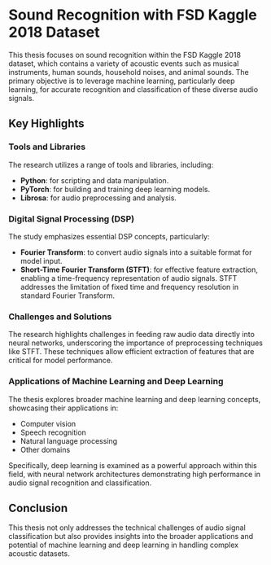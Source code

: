 # Sound Recognition with FSD Kaggle 2018 Dataset

This thesis focuses on sound recognition within the FSD Kaggle 2018 dataset, which contains a variety of acoustic events such as musical instruments, human sounds, household noises, and animal sounds. The primary objective is to leverage machine learning, particularly deep learning, for accurate recognition and classification of these diverse audio signals.

## Key Highlights

### Tools and Libraries

The research utilizes a range of tools and libraries, including:

- **Python**: for scripting and data manipulation.
- **PyTorch**: for building and training deep learning models.
- **Librosa**: for audio preprocessing and analysis.

### Digital Signal Processing (DSP)

The study emphasizes essential DSP concepts, particularly:

- **Fourier Transform**: to convert audio signals into a suitable format for model input.
- **Short-Time Fourier Transform (STFT)**: for effective feature extraction, enabling a time-frequency representation of audio signals. STFT addresses the limitation of fixed time and frequency resolution in standard Fourier Transform.

### Challenges and Solutions

The research highlights challenges in feeding raw audio data directly into neural networks, underscoring the importance of preprocessing techniques like STFT. These techniques allow efficient extraction of features that are critical for model performance.

### Applications of Machine Learning and Deep Learning

The thesis explores broader machine learning and deep learning concepts, showcasing their applications in:

- Computer vision
- Speech recognition
- Natural language processing
- Other domains

Specifically, deep learning is examined as a powerful approach within this field, with neural network architectures demonstrating high performance in audio signal recognition and classification.

## Conclusion

This thesis not only addresses the technical challenges of audio signal classification but also provides insights into the broader applications and potential of machine learning and deep learning in handling complex acoustic datasets.

